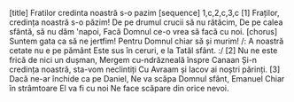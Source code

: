 [title] Fratilor credinta noastră s-o pazim
[sequence] 1,c,2,c,3,c
[1]
Fraților, credința noastră s-o păzim!
De pe drumul crucii să nu rătăcim,
De pe calea sfântă, să nu dăm 'napoi,
Facă Domnul ce-o vrea să facă cu noi.
[chorus]
Suntem gata ca să ne jertfim!
Pentru Domnul chiar să și murim!
/: A noastră cetate nu e pe pământ
Este sus în ceruri, e la Tatăl sfânt. :/
[2]
Nu ne este frică de nici un dușman,
Mergem cu-ndrăzneală înspre Canaan
Și-n credința noastră, sta-vom neclintiți
Cu Avraam și Iacov ai noștri părinți.
[3]
Dacă ne-ar închide ca pe Daniel,
Ne va scăpa Domnul sfânt, Emanuel
Chiar în strâmtoare El va fi cu noi
Ne face scăpare din orice nevoi.

